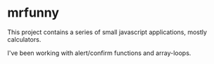 # **mrfunny**

This project contains a series of small javascript applications, mostly calculators.

I've been working with alert/confirm functions and array-loops.